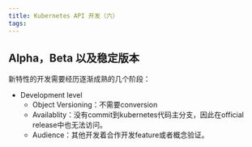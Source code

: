 ```yaml
---
title: Kubernetes API 开发（六）
tags:
---
```


## Alpha，Beta 以及稳定版本

新特性的开发需要经历逐渐成熟的几个阶段：

- Development level
  - Object Versioning：不需要conversion
  - Availablity：没有commit到kubernetes代码主分支，因此在official release中也无法访问。
  - Audience：其他开发着合作开发feature或者概念验证。
